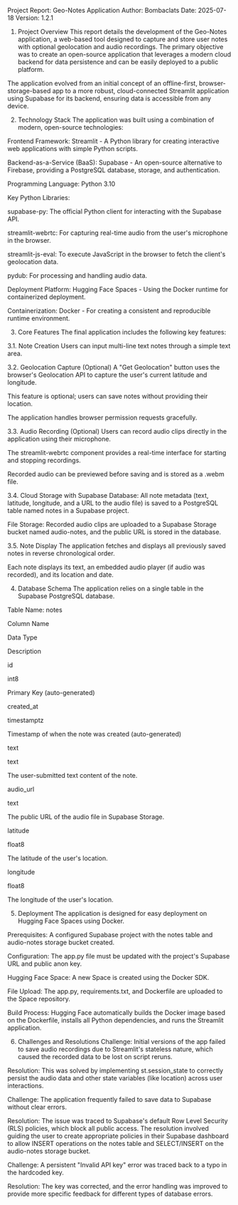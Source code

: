 Project Report: Geo-Notes Application
Author: Bombaclats  Date: 2025-07-18 Version: 1.2.1

1. Project Overview
This report details the development of the Geo-Notes application, a web-based tool designed to capture and store user notes with optional geolocation and audio recordings. The primary objective was to create an open-source application that leverages a modern cloud backend for data persistence and can be easily deployed to a public platform.

The application evolved from an initial concept of an offline-first, browser-storage-based app to a more robust, cloud-connected Streamlit application using Supabase for its backend, ensuring data is accessible from any device.

2. Technology Stack
The application was built using a combination of modern, open-source technologies:

Frontend Framework: Streamlit - A Python library for creating interactive web applications with simple Python scripts.

Backend-as-a-Service (BaaS): Supabase - An open-source alternative to Firebase, providing a PostgreSQL database, storage, and authentication.

Programming Language: Python 3.10

Key Python Libraries:

supabase-py: The official Python client for interacting with the Supabase API.

streamlit-webrtc: For capturing real-time audio from the user's microphone in the browser.

streamlit-js-eval: To execute JavaScript in the browser to fetch the client's geolocation data.

pydub: For processing and handling audio data.

Deployment Platform: Hugging Face Spaces - Using the Docker runtime for containerized deployment.

Containerization: Docker - For creating a consistent and reproducible runtime environment.

3. Core Features
The final application includes the following key features:

3.1. Note Creation
Users can input multi-line text notes through a simple text area.

3.2. Geolocation Capture (Optional)
A "Get Geolocation" button uses the browser's Geolocation API to capture the user's current latitude and longitude.

This feature is optional; users can save notes without providing their location.

The application handles browser permission requests gracefully.

3.3. Audio Recording (Optional)
Users can record audio clips directly in the application using their microphone.

The streamlit-webrtc component provides a real-time interface for starting and stopping recordings.

Recorded audio can be previewed before saving and is stored as a .webm file.

3.4. Cloud Storage with Supabase
Database: All note metadata (text, latitude, longitude, and a URL to the audio file) is saved to a PostgreSQL table named notes in a Supabase project.

File Storage: Recorded audio clips are uploaded to a Supabase Storage bucket named audio-notes, and the public URL is stored in the database.

3.5. Note Display
The application fetches and displays all previously saved notes in reverse chronological order.

Each note displays its text, an embedded audio player (if audio was recorded), and its location and date.

4. Database Schema
The application relies on a single table in the Supabase PostgreSQL database.

Table Name: notes

Column Name

Data Type

Description

id

int8

Primary Key (auto-generated)

created_at

timestamptz

Timestamp of when the note was created (auto-generated)

text

text

The user-submitted text content of the note.

audio_url

text

The public URL of the audio file in Supabase Storage.

latitude

float8

The latitude of the user's location.

longitude

float8

The longitude of the user's location.

5. Deployment
The application is designed for easy deployment on Hugging Face Spaces using Docker.

Prerequisites: A configured Supabase project with the notes table and audio-notes storage bucket created.

Configuration: The app.py file must be updated with the project's Supabase URL and public anon key.

Hugging Face Space: A new Space is created using the Docker SDK.

File Upload: The app.py, requirements.txt, and Dockerfile are uploaded to the Space repository.

Build Process: Hugging Face automatically builds the Docker image based on the Dockerfile, installs all Python dependencies, and runs the Streamlit application.

6. Challenges and Resolutions
Challenge: Initial versions of the app failed to save audio recordings due to Streamlit's stateless nature, which caused the recorded data to be lost on script reruns.

Resolution: This was solved by implementing st.session_state to correctly persist the audio data and other state variables (like location) across user interactions.

Challenge: The application frequently failed to save data to Supabase without clear errors.

Resolution: The issue was traced to Supabase's default Row Level Security (RLS) policies, which block all public access. The resolution involved guiding the user to create appropriate policies in their Supabase dashboard to allow INSERT operations on the notes table and SELECT/INSERT on the audio-notes storage bucket.

Challenge: A persistent "Invalid API key" error was traced back to a typo in the hardcoded key.

Resolution: The key was corrected, and the error handling was improved to provide more specific feedback for different types of database errors.